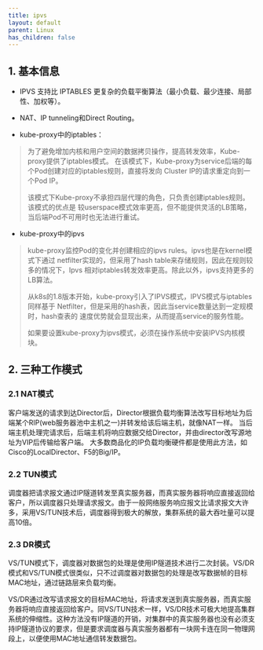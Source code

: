 ```yaml
---
title: ipvs
layout: default
parent: Linux
has_children: false
---
```




## 1. 基本信息


- IPVS 支持比 IPTABLES 更复杂的负载平衡算法（最小负载、最少连接、局部性、加权等）。
- NAT、IP tunneling和Direct Routing。


- kube-proxy中的iptables：

> 为了避免增加内核和用户空间的数据拷贝操作，提高转发效率，Kube-proxy提供了iptables模式。
> 在该模式下，Kube-proxy为service后端的每个Pod创建对应的iptables规则，直接将发向
> Cluster IP的请求重定向到一个Pod IP。
> 
> 该模式下Kube-proxy不承担四层代理的角色，只负责创建iptables规则。该模式的优点是
> 较userspace模式效率更高，但不能提供灵活的LB策略，当后端Pod不可用时也无法进行重试。

- kube-proxy中的ipvs
> kube-proxy监控Pod的变化并创建相应的ipvs rules。ipvs也是在kernel模式下通过
> netfilter实现的，但采用了hash table来存储规则，因此在规则较多的情况下，Ipvs
> 相对iptables转发效率更高。除此以外，ipvs支持更多的LB算法。
> 
> 从k8s的1.8版本开始，kube-proxy引入了IPVS模式，IPVS模式与iptables同样基于
> Netfilter，但是采用的hash表，因此当service数量达到一定规模时，hash查表的
> 速度优势就会显现出来，从而提高service的服务性能。
> 
> 如果要设置kube-proxy为ipvs模式，必须在操作系统中安装IPVS内核模块。


## 2. 三种工作模式
### 2.1 NAT模式

客户端发送的请求到达Director后，Director根据负载均衡算法改写目标地址为后端某个RIP(web服务器池中主机之一)并转发给该后端主机，就像NAT一样。
当后端主机处理完请求后，后端主机将响应数据交给Director，并由director改写源地址为VIP后传输给客户端。
大多数商品化的IP负载均衡硬件都是使用此方法，如Cisco的LocalDirector、F5的Big/IP。

### 2.2 TUN模式

调度器把请求报文通过IP隧道转发至真实服务器，而真实服务器将响应直接返回给客户，所以调度器只处理请求报文。由于一般网络服务响应报文比请求报文大许多，采用VS/TUN技术后，调度器得到极大的解放，集群系统的最大吞吐量可以提高10倍。

### 2.3 DR模式

VS/TUN模式下，调度器对数据包的处理是使用IP隧道技术进行二次封装。VS/DR模式和VS/TUN模式很类似，只不过调度器对数据包的处理是改写数据帧的目标MAC地址，通过链路层来负载均衡。

VS/DR通过改写请求报文的目标MAC地址，将请求发送到真实服务器，而真实服务器将响应直接返回给客户。同VS/TUN技术一样，VS/DR技术可极大地提高集群系统的伸缩性。这种方法没有IP隧道的开销，对集群中的真实服务器也没有必须支持IP隧道协议的要求，但是要求调度器与真实服务器都有一块网卡连在同一物理网段上，以便使用MAC地址通信转发数据包。